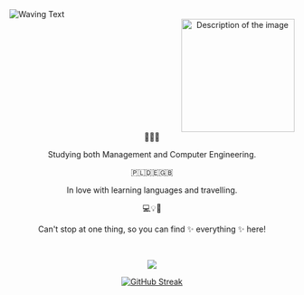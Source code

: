 <span align="center" width="300px">
  <img src="https://capsule-render.vercel.app/api?type=waving&height=300&color=0:eeaeca,100:95bbe9&text=Hi!%20I'm%20Ruthie&section=header&textBg=false&fontColor=fff" alt="Waving Text">
  <img src="https://i.ibb.co/SXCkm4K/image.jpg" alt="Description of the image" align="right" width="200px" style="margin-left: 120vh;"/>
  
  📝📝📝
  
  Studying both Management and Computer Engineering. 

  🇵🇱🇩🇪🇬🇧

  In love with learning languages and travelling.

  💻💡💭

Can't stop at one thing, so you can find ✨ everything ✨ here!

  <br clear="left"/>
</div>

<span align="center" width="300px">

![](https://komarev.com/ghpvc/?username=Ruthietta&base=100&abbreviated=true&color=ff69b4&label=Have+checked+me+out!&style=flat-square)

[![GitHub Streak](https://streak-stats.demolab.com?user=Ruthietta&theme=shadow-purple&hide_border=true&card_width=650&background=FFFFFF&currStreakNum=444444&sideNums=7A7A7A&fire=FF69B4&currStreakLabel=B22F6A&ring=FF69B4AD&sideLabels=B22F6A&stroke=444444)](https://git.io/streak-stats)
</span>
